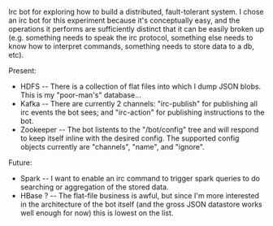 Irc bot for exploring how to build a distributed, fault-tolerant system. I chose an irc bot for this experiment because it's conceptually easy, and the operations it performs are sufficiently distinct that it can be easily broken up (e.g. something needs to speak the irc protocol, something else needs to know how to interpret commands, something needs to store data to a db, etc).

Present:
- HDFS
-- There is a collection of flat files into which I dump JSON blobs. This is my "poor-man's" database...
- Kafka
-- There are currently 2 channels: "irc-publish" for publishing all irc events the bot sees; and "irc-action" for publishing instructions to the bot.
- Zookeeper
-- The bot listents to the "/bot/config" tree and will respond to keep itself inline with the desired config. The supported config objects currently are "channels",  "name", and "ignore".

Future:
- Spark
-- I want to enable an irc command to trigger spark queries to do searching or aggregation of the stored data.
- HBase ?
-- The flat-file business is awful, but since I'm more interested in the architecture of the bot itself (and the gross JSON datastore works well enough for now) this is lowest on the list.
